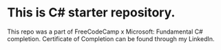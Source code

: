 # This is C# starter repository.

This repo was a part of FreeCodeCamp x Microsoft: Fundamental C# completion.
Certificate of Completion can be found through my LinkedIn.
